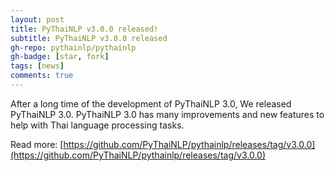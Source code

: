 ```yaml
---
layout: post
title: PyThaiNLP v3.0.0 released!
subtitle: PyThaiNLP v3.0.0 released
gh-repo: pythainlp/pythainlp
gh-badge: [star, fork]
tags: [news]
comments: true
---
```


After a long time of the development of PyThaiNLP 3.0, We released PyThaiNLP 3.0. PyThaiNLP 3.0 has many improvements and new features to help with Thai language processing tasks.

Read more: [https://github.com/PyThaiNLP/pythainlp/releases/tag/v3.0.0](https://github.com/PyThaiNLP/pythainlp/releases/tag/v3.0.0)
